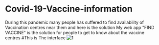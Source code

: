 # Covid-19-Vaccine-information
During this pandemic many people has suffered to find availability of Vaccination centres near them and here is the solution
My web app "FIND VACCINE" is the solution for people to get to know about the vaccine centres
#This is The interface 
![1](https://user-images.githubusercontent.com/84491319/130809767-d2150297-dca6-4ad2-bec3-a3aea12b250a.png)



